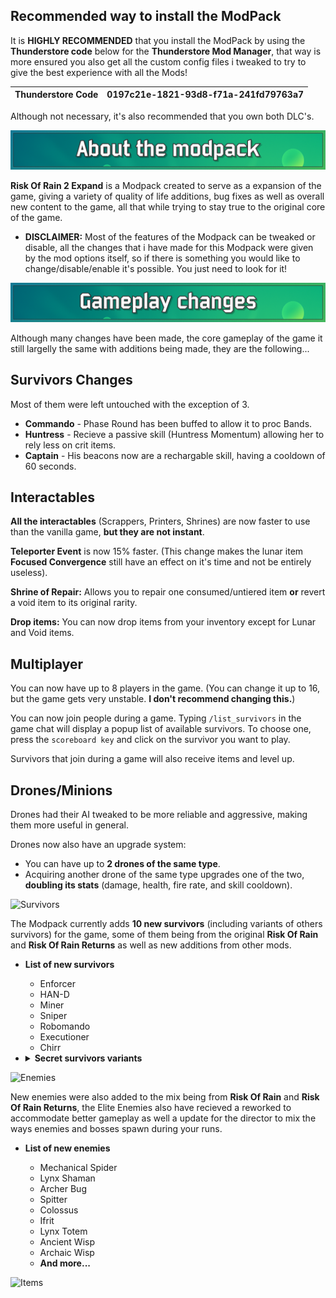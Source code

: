 ## Recommended way to install the ModPack
It is **HIGHLY RECOMMENDED** that you install the ModPack by using the **Thunderstore code** below for the **Thunderstore Mod Manager**, that way is more ensured you also get all the custom config files i tweaked to try to give the best experience with all the Mods!

| Thunderstore Code | 0197c21e-1821-93d8-f71a-241fd79763a7
| -- | -- |

Although not necessary, it's also recommended that you own both DLC's.

![About](https://github.com/RayDimn/Risk_Of_Rain_2_Expand/blob/main/Banners/AboutBanner.png)

**Risk Of Rain 2 Expand** is a Modpack created to serve as a expansion of the game, giving a variety of quality of life additions, bug fixes as well as overall new content to the game, all that while trying to stay true to the original core of the game.

* **DISCLAIMER:** Most of the features of the Modpack can be tweaked or disable, all the changes that i have made for this Modpack were given by the mod options itself, so if there is something you would like to change/disable/enable it's possible. You just need to look for it!

![Gameplay](https://github.com/RayDimn/Risk_Of_Rain_2_Expand/blob/main/Banners/GameplayBanner.png)

Although many changes have been made, the core gameplay of the game it still largelly the same with additions being made, they are the following...

## Survivors Changes
Most of them were left untouched with the exception of 3.

  * **Commando** - Phase Round has been buffed to allow it to proc Bands.
  * **Huntress** - Recieve a passive skill (Huntress Momentum) allowing her to rely less on crit items.
  * **Captain** - His beacons now are a rechargable skill, having a cooldown of 60 seconds.



## Interactables  
**All the interactables** (Scrappers, Printers, Shrines) are now faster to use than the vanilla game, **but they are not instant**.  

**Teleporter Event** is now 15% faster. (This change makes the lunar item **Focused Convergence** still have an effect on it's time and not be entirely useless).  

**Shrine of Repair:** Allows you to repair one consumed/untiered item **or** revert a void item to its original rarity.  

**Drop items:** You can now drop items from your inventory except for Lunar and Void items.  



## Multiplayer  
You can now have up to 8 players in the game. (You can change it up to 16, but the game gets very unstable. **I don't recommend changing this.**)  

You can now join people during a game. Typing `/list_survivors` in the game chat will display a popup list of available survivors. To choose one, press the `scoreboard key` and click on the survivor you want to play.  

Survivors that join during a game will also receive items and level up.  



## Drones/Minions  
Drones had their AI tweaked to be more reliable and aggressive, making them more useful in general.  

Drones now also have an upgrade system:  
- You can have up to **2 drones of the same type**.  
- Acquiring another drone of the same type upgrades one of the two, **doubling its stats** (damage, health, fire rate, and skill cooldown).  

![Survivors](https://github.com/RayDimn/Risk_Of_Rain_2_Expand/blob/main/Banners/SurvivorsBanner.gif)

The Modpack currently adds **10 new survivors** (including variants of others survivors) for the game, some of them being from the original **Risk Of Rain** and **Risk Of Rain Returns** as well as new additions from other mods.

* **List of new survivors**

  * Enforcer
  * HAN-D
  * Miner
  * Sniper
  * Robomando
  * Executioner
  * Chirr

* <details><summary><b>Secret survivors variants</b></summary>
 
  * Nemesis Commando
  * Nemesis Mercenary
  * Nemesis Enforcer

</details>

![Enemies](https://github.com/RayDimn/Risk_Of_Rain_2_Expand/blob/main/Banners/EnemiesBanner.gif)

New enemies were also added to the mix being from **Risk Of Rain** and **Risk Of Rain Returns**, the Elite Enemies also have recieved a reworked to accommodate better gameplay as well a update for the director to mix the ways enemies and bosses spawn during your runs.

* **List of new enemies**

  * Mechanical Spider
  * Lynx Shaman
  * Archer Bug
  * Spitter
  * Colossus
  * Ifrit
  * Lynx Totem
  * Ancient Wisp
  * Archaic Wisp
  * **And more...**

![Items](https://github.com/RayDimn/Risk_Of_Rain_2_Expand/blob/main/Banners/ItemsBanner.gif)

